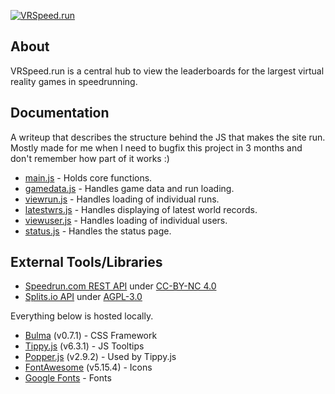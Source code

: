 [![VRSpeed.run](https://vrspeed.run/vrsrassets/images/header.png)](https://vrspeed.run)

## About

VRSpeed.run is a central hub to view the leaderboards for the largest virtual reality games in speedrunning.

## Documentation

A writeup that describes the structure behind the JS that makes the site run. Mostly made for me when I need to bugfix this project in 3 months and don't remember how part of it works :)

* [main.js](https://github.com/VRSpeedruns/VRSR/tree/master/docs/main.js.md) - Holds core functions.
* [gamedata.js](https://github.com/VRSpeedruns/VRSR/tree/master/docs/gamedata.js.md) - Handles game data and run loading.
* [viewrun.js](https://github.com/VRSpeedruns/VRSR/tree/master/docs/viewrun.js.md) - Handles loading of individual runs.
* [latestwrs.js](https://github.com/VRSpeedruns/VRSR/tree/master/docs/latestwrs.js.md) - Handles displaying of latest world records.
* [viewuser.js](https://github.com/VRSpeedruns/VRSR/tree/master/docs/viewuser.js.md) - Handles loading of individual users.
* [status.js](https://github.com/VRSpeedruns/VRSR/tree/master/docs/status.js.md) - Handles the status page.

## External Tools/Libraries

- [Speedrun.com REST API](https://github.com/speedruncomorg/api) under [CC-BY-NC 4.0](https://github.com/speedruncomorg/api#content-license)
- [Splits.io API](https://github.com/glacials/splits-io/blob/master/docs/api.md) under [AGPL-3.0](https://github.com/glacials/splits-io/blob/main/LICENSE)

Everything below is hosted locally.

- [Bulma](https://bulma.io/) (v0.7.1) - CSS Framework
- [Tippy.js](https://atomiks.github.io/tippyjs/) (v6.3.1) - JS Tooltips
- [Popper.js](https://popper.js.org/) (v2.9.2) - Used by Tippy.js
- [FontAwesome](https://fontawesome.com/) (v5.15.4) - Icons
- [Google Fonts](https://fonts.google.com/) - Fonts